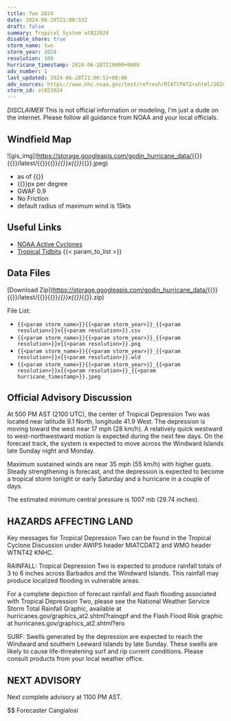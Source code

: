 ```yaml
---
title: Two 2024
date: 2024-06-28T21:00:53Z
draft: false
summary: Tropical System al022024
disable_share: true
storm_name: two
storm_year: 2024
resolution: 100
hurricane_timestamp: 2024-06-28T210000+0000
adv_number: 1
last_updated: 2024-06-28T21:00:53+00:00
adv_sources: https://www.nhc.noaa.gov/text/refresh/MIATCPAT2+shtml/282058.shtml;https://www.nhc.noaa.gov/refresh/graphics_at2+shtml/203520.shtml?cone
storm_id: al022024
---
```

*DISCLAIMER* This is not official information or modeling, I'm just a dude on the internet.  Please follow all guidance from NOAA and your local officials.

## Windfield Map
![gis_img](https://storage.googleapis.com/godin_hurricane_data/{{<param storm_name>}}{{<param storm_year>}}/latest/{{<param storm_name>}}{{<param storm_year>}}_{{<param resolution>}}x{{<param resolution>}}_{{<param hurricane_timestamp>}}.jpeg)

- as of {{<param last_updated>}}
- {{<param resolution>}}px per degree
- GWAF 0.9
- No Friction
- default radius of maximum wind is 15kts

## Useful Links
- [NOAA Active Cyclones](https://www.nhc.noaa.gov/)
- [Tropical Tidbits](https://www.tropicaltidbits.com/storminfo/)
{{< param_to_list >}}

## Data Files
[Download Zip](https://storage.googleapis.com/godin_hurricane_data/{{<param storm_name>}}{{<param storm_year>}}/latest/{{<param storm_name>}}{{<param storm_year>}}_{{<param resolution>}}x{{<param resolution>}}_{{<param hurricane_timestamp>}}.zip)

File List:
- `{{<param storm_name>}}{{<param storm_year>}}_{{<param resolution>}}x{{<param resolution>}}.csv`
- `{{<param storm_name>}}{{<param storm_year>}}_{{<param resolution>}}x{{<param resolution>}}.png`
- `{{<param storm_name>}}{{<param storm_year>}}_{{<param resolution>}}x{{<param resolution>}}.wld`
- `{{<param storm_name>}}{{<param storm_year>}}_{{<param resolution>}}x{{<param resolution>}}_{{<param hurricane_timestamp>}}.jpeg`


## Official Advisory Discussion
At 500 PM AST (2100 UTC), the center of Tropical Depression Two was
located near latitude 9.1 North, longitude 41.9 West. The depression
is moving toward the west near 17 mph (28 km/h). A relatively
quick westward to west-northwestward motion is expected during the
next few days.  On the forecast track, the system is expected to
move across the Windward Islands late Sunday night and Monday.
 
Maximum sustained winds are near 35 mph (55 km/h) with higher gusts.
Steady strengthening is forecast, and the depression is expected to
become a tropical storm tonight or early Saturday and a hurricane
in a couple of days.
 
The estimated minimum central pressure is 1007 mb (29.74 inches).
 
 
HAZARDS AFFECTING LAND
----------------------
Key messages for Tropical Depression Two can be found in the
Tropical Cyclone Discussion under AWIPS header MIATCDAT2 and WMO
header WTNT42 KNHC.
 
RAINFALL:  Tropical Depression Two is expected to produce rainfall
totals of 3 to 6 inches across Barbados and the Windward Islands.
This rainfall may produce localized flooding in vulnerable areas.
 
For a complete depiction of forecast rainfall and flash flooding
associated with Tropical Depression Two, please see the National
Weather Service Storm Total Rainfall Graphic, available at
hurricanes.gov/graphics_at2.shtml?rainqpf and the Flash Flood Risk
graphic at hurricanes.gov/graphics_at2.shtml?ero
 
SURF:  Swells generated by the depression are expected to reach the
Windward and southern Leeward Islands by late Sunday.  These swells
are likely to cause life-threatening surf and rip current
conditions.  Please consult products from your local weather office.
 
 
NEXT ADVISORY
-------------
Next complete advisory at 1100 PM AST.
 
$$
Forecaster Cangialosi
